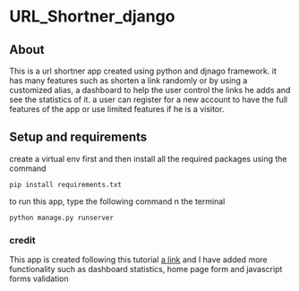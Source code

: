# URL_Shortner_django
## About 
This is a url shortner app created using python and djnago framework.
it has many features such as shorten a link randomly or by using a customized alias, a dashboard to help the user control the links he adds and see the statistics of it. a user can register for a new account to have the full features of the app or use limited features if he is a visitor.

## Setup and requirements
create a virtual env first and then install all the required packages using the command
```
pip install requirements.txt
```
to run this app, type the following command n the terminal
```
python manage.py runserver
```
### credit
This app is created following this tutorial [a link](https://www.youtube.com/watch?v=ZlVBexrr0eA&list=PLW2yOazxkfjqU379WxLRyESZ2eI2M-Seq)
and I have added more functionality such as dashboard statistics, home page form
and javascript forms validation 